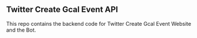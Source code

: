 ## Twitter Create Gcal Event API

This repo contains the backend code for Twitter Create Gcal Event Website and the Bot.